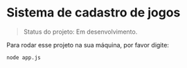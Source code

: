 # Sistema de cadastro de jogos

> Status do projeto: Em desenvolvimento. 

Para rodar esse projeto na sua máquina, por favor digite:

```
node app.js
```
